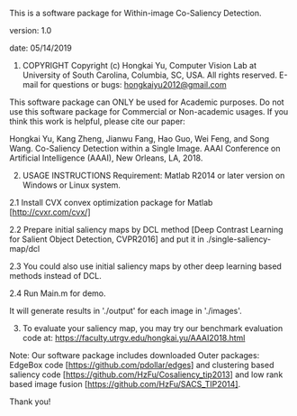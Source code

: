 This is a software package for Within-image Co-Saliency Detection.
  
version: 1.0

date: 05/14/2019

1. COPYRIGHT
Copyright (c) Hongkai Yu, Computer Vision Lab at University of South Carolina, Columbia, SC, USA. 
All rights reserved. E-mail for questions or bugs: hongkaiyu2012@gmail.com 

This software package can ONLY be used for Academic purposes. Do not use this software package for Commercial or Non-academic usages. If you think this work is helpful, please cite our paper:

Hongkai Yu, Kang Zheng, Jianwu Fang, Hao Guo, Wei Feng, and Song Wang. Co-Saliency Detection within a Single Image. AAAI Conference on Artificial Intelligence (AAAI), New Orleans, LA, 2018.

2. USAGE INSTRUCTIONS 
Requirement: Matlab R2014 or later version on Windows or Linux system.

2.1 Install CVX convex optimization package for Matlab [http://cvxr.com/cvx/] 

2.2 Prepare initial saliency maps by DCL method [Deep Contrast Learning for Salient Object Detection, CVPR2016] and put it in ./single-saliency-map/dcl

2.3 You could also use initial saliency maps by other deep learning based methods instead of DCL. 

2.4 Run Main.m for demo.

It will generate results in './output' for each image in './images'. 

3. To evaluate your saliency map, you may try our benchmark evaluation code at: https://faculty.utrgv.edu/hongkai.yu/AAAI2018.html

Note: Our software package includes downloaded Outer packages: EdgeBox code [https://github.com/pdollar/edges] and clustering based saliency code [https://github.com/HzFu/Cosaliency_tip2013] and low rank based image fusion [https://github.com/HzFu/SACS_TIP2014]. 

Thank you!
